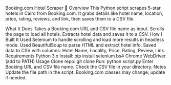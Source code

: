 Booking.com Hotel Scraper 🏨
Overview
This Python script scrapes 5-star hotels in Cairo from Booking.com. It grabs details like hotel name, location, price, rating, reviews, and link, then saves them to a CSV file.

What It Does
Takes a Booking.com URL and CSV file name as input.
Scrolls the page to load all hotels.
Extracts hotel data and saves it to a CSV.
How I Built It
Used Selenium to handle scrolling and load more results in headless mode.
Used BeautifulSoup to parse HTML and extract hotel info.
Saved data to CSV with columns: Hotel Name, Locality, Price, Rating, Review, Link.
Requirements
Python 3.x
Install: pip install selenium bs4
Chrome WebDriver (add to PATH)
Usage
Clone repo: git clone <repo-url>
Run: python script.py
Enter Booking URL and CSV file name.
Check the CSV file in your directory.
Notes
Update the file path in the script.
Booking.com classes may change; update if needed.
